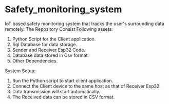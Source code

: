 # Safety_monitoring_system
IoT based safety monitoring system that tracks the user's surrounding data remotely. 
The Repository Consist Following assets:
1) Python Script for the Client application.
2) Sql Database for data storage.
3) Sender and Receiver Esp32 Code.
4) Database data stored in Csv format.
5) Other Dependencies.

System Setup:
1) Run the Python script to start client application.
2) Connect the Client device to the same host as that of Receiver Esp32.
3) Data transmission will start automatically.
4) The Received data can be stored in CSV format.
